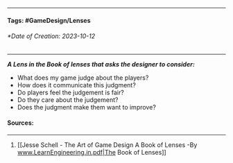 __________________________________________________________________________
#### **Tags:** #GameDesign/Lenses  
###### *Date of Creation: 2023-10-12
__________________________________________________________________________

***A Lens in the Book of lenses that asks the designer to consider:***
- What does my game judge about the players?
- How does it communicate this judgment?
- Do players feel the judgement is fair?
- Do they care about the judgement?
- Does the judgment make them want to improve?
#### Sources:
__________________________________________________________________________
1. [[Jesse Schell - The Art of Game Design A Book of Lenses -By www.LearnEngineering.in.pdf|The Book of Lenses]]